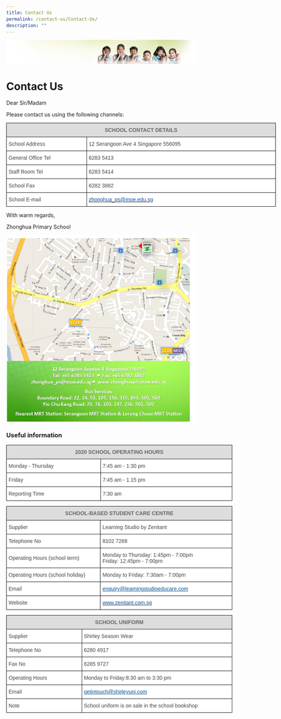 ```yaml
---
title: Contact Us
permalink: /contact-us/Contact-Us/
description: ""
---
```

![](/images/Banner.jpg)

Contact Us
==========

Dear Sir/Madam

  

Please contact us using the following channels:

<style type="text/css">
.tg  {border-collapse:collapse;border-spacing:0;}
.tg td{border-color:black;border-style:solid;border-width:1px;font-family:Arial, sans-serif;font-size:14px;
  overflow:hidden;padding:10px 5px;word-break:normal;}
.tg th{border-color:black;border-style:solid;border-width:1px;font-family:Arial, sans-serif;font-size:14px;
  font-weight:normal;overflow:hidden;padding:10px 5px;word-break:normal;}
.tg .tg-a4yv{background-color:#DDD;color:#666;font-weight:bold;text-align:center;vertical-align:top}
.tg .tg-sdzj{background-color:#FFF;color:#454545;text-align:left;vertical-align:middle}
.tg .tg-d8aa{background-color:#FFF;color:#10509C;text-align:left;vertical-align:top}
</style>
<table class="tg" style="undefined;table-layout: fixed; width: 718px">
<colgroup>
<col style="width: 214px">
<col style="width: 504px">
</colgroup>
<thead>
  <tr>
    <th class="tg-a4yv" colspan="2">SCHOOL CONTACT DETAILS</th>
  </tr>
</thead>
<tbody>
  <tr>
    <td class="tg-sdzj">School Address</td>
    <td class="tg-sdzj">12 Serangoon Ave 4 Singapore 556095</td>
  </tr>
  <tr>
    <td class="tg-sdzj">General Office Tel</td>
    <td class="tg-sdzj">6283 5413</td>
  </tr>
  <tr>
    <td class="tg-sdzj">Staff Room Tel</td>
    <td class="tg-sdzj">6283 5414</td>
  </tr>
  <tr>
    <td class="tg-sdzj">School Fax</td>
    <td class="tg-sdzj">6282 3882</td>
  </tr>
  <tr>
    <td class="tg-sdzj">School E-mail</td>
    <td class="tg-d8aa"><a href="mailto:zhonghua_ps@moe.edu.sg"><span style="text-decoration:none;color:#10509C">zhonghua_ps@moe.edu.sg</span></a></td>
  </tr>
</tbody>
</table>

With warm regards,

Zhonghua Primary School


![](/images/Contact%20Us.png)

### Useful information

<style type="text/css">
.tg  {border-collapse:collapse;border-spacing:0;}
.tg td{border-color:black;border-style:solid;border-width:1px;font-family:Arial, sans-serif;font-size:14px;
  overflow:hidden;padding:10px 5px;word-break:normal;}
.tg th{border-color:black;border-style:solid;border-width:1px;font-family:Arial, sans-serif;font-size:14px;
  font-weight:normal;overflow:hidden;padding:10px 5px;word-break:normal;}
.tg .tg-feqv{background-color:#DDD;color:#666;font-weight:bold;text-align:center;vertical-align:middle}
.tg .tg-sdzj{background-color:#FFF;color:#454545;text-align:left;vertical-align:middle}
</style>
<table class="tg" style="undefined;table-layout: fixed; width: 602px">
<colgroup>
<col style="width: 251px">
<col style="width: 351px">
</colgroup>
<thead>
  <tr>
    <th class="tg-feqv" colspan="2"><span style="color:#666;background-color:#DDD">2020 SCHOOL OPERATING HOURS</span><br></th>
  </tr>
</thead>
<tbody>
  <tr>
    <td class="tg-sdzj">Monday - Thursday</td>
    <td class="tg-sdzj">7:45 am - 1:30 pm</td>
  </tr>
  <tr>
    <td class="tg-sdzj">Friday</td>
    <td class="tg-sdzj">7:45 am - 1.15 pm</td>
  </tr>
  <tr>
    <td class="tg-sdzj">Reporting Time</td>
    <td class="tg-sdzj">7:30 am</td>
  </tr>
</tbody>
</table>

<style type="text/css">
.tg  {border-collapse:collapse;border-spacing:0;}
.tg td{border-color:black;border-style:solid;border-width:1px;font-family:Arial, sans-serif;font-size:14px;
  overflow:hidden;padding:10px 5px;word-break:normal;}
.tg th{border-color:black;border-style:solid;border-width:1px;font-family:Arial, sans-serif;font-size:14px;
  font-weight:normal;overflow:hidden;padding:10px 5px;word-break:normal;}
.tg .tg-a4yv{background-color:#DDD;color:#666;font-weight:bold;text-align:center;vertical-align:top}
.tg .tg-sdzj{background-color:#FFF;color:#454545;text-align:left;vertical-align:middle}
.tg .tg-feur{background-color:#FFF;color:#0B5394;text-align:left;text-decoration:underline;vertical-align:top}
.tg .tg-d8aa{background-color:#FFF;color:#10509C;text-align:left;vertical-align:top}
</style>
<table class="tg" style="undefined;table-layout: fixed; width: 602px">
<colgroup>
<col style="width: 251px">
<col style="width: 351px">
</colgroup>
<thead>
  <tr>
    <th class="tg-a4yv" colspan="2">SCHOOL-BASED STUDENT CARE CENTRE</th>
  </tr>
</thead>
<tbody>
  <tr>
    <td class="tg-sdzj">Supplier</td>
    <td class="tg-sdzj">Learning Studio by Zenitant</td>
  </tr>
  <tr>
    <td class="tg-sdzj">Telephone No</td>
    <td class="tg-sdzj">8102 7268</td>
  </tr>
  <tr>
    <td class="tg-sdzj">Operating Hours (school term)</td>
    <td class="tg-sdzj">Monday to Thursday: 1:45pm - 7:00pm<br>Friday: 12:45pm - 7:00pm</td>
  </tr>
  <tr>
    <td class="tg-sdzj">Operating Hours (school holiday)</td>
    <td class="tg-sdzj">Monday to Friday: 7:30am - 7:00pm</td>
  </tr>
  <tr>
    <td class="tg-sdzj">Email  </td>
    <td class="tg-feur">enquiry@learningstudioeducare.com</td>
  </tr>
  <tr>
    <td class="tg-sdzj">Website </td>
    <td class="tg-d8aa"><a href="http://www.zenitant.com.sg/"><span style="text-decoration:none;color:#10509C">www.zenitant.com.sg</span></a> </td>
  </tr>
</tbody>
</table>

<style type="text/css">
.tg  {border-collapse:collapse;border-spacing:0;}
.tg td{border-color:black;border-style:solid;border-width:1px;font-family:Arial, sans-serif;font-size:14px;
  overflow:hidden;padding:10px 5px;word-break:normal;}
.tg th{border-color:black;border-style:solid;border-width:1px;font-family:Arial, sans-serif;font-size:14px;
  font-weight:normal;overflow:hidden;padding:10px 5px;word-break:normal;}
.tg .tg-a4yv{background-color:#DDD;color:#666;font-weight:bold;text-align:center;vertical-align:top}
.tg .tg-sdzj{background-color:#FFF;color:#454545;text-align:left;vertical-align:middle}
.tg .tg-feur{background-color:#FFF;color:#0B5394;text-align:left;text-decoration:underline;vertical-align:top}
</style>
<table class="tg" style="undefined;table-layout: fixed; width: 602px">
<colgroup>
<col style="width: 201px">
<col style="width: 401px">
</colgroup>
<thead>
  <tr>
    <th class="tg-a4yv" colspan="2">SCHOOL UNIFORM</th>
  </tr>
</thead>
<tbody>
  <tr>
    <td class="tg-sdzj">Supplier</td>
    <td class="tg-sdzj">Shirley Season Wear</td>
  </tr>
  <tr>
    <td class="tg-sdzj">Telephone No</td>
    <td class="tg-sdzj">6280 4917</td>
  </tr>
  <tr>
    <td class="tg-sdzj">Fax No</td>
    <td class="tg-sdzj">6285 9727</td>
  </tr>
  <tr>
    <td class="tg-sdzj">Operating Hours</td>
    <td class="tg-sdzj">Monday to Friday:8:30 am to 3:30 pm</td>
  </tr>
  <tr>
    <td class="tg-sdzj">Email  </td>
    <td class="tg-feur">getintouch@shirleyuni.com</td>
  </tr>
  <tr>
    <td class="tg-sdzj">Note</td>
    <td class="tg-sdzj">School uniform is on sale in the school bookshop</td>
  </tr>
</tbody>
</table>